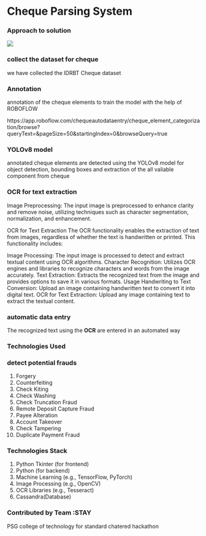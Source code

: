 # Cheque Parsing System

<h3>Approach to solution</h3>
<img src="https://github.com/CyberSelva29/Standard_Chartered_Hack/assets/101956466/bb2f0d71-0dac-4933-b4c3-7b5d4d5687a9">

<h3>collect the dataset for cheque</h3>
<p>we have collected the IDRBT Cheque dataset</p>

<h3>Annotation</h3>
<p>annotation of the cheque elements to train the model with the help of ROBOFLOW </p>
<p>https://app.roboflow.com/chequeautodataentry/cheque_element_categorization/browse?queryText=&pageSize=50&startingIndex=0&browseQuery=true</p>

<h3>YOLOv8 model </h3>
<p>annotated cheque elements are detected using the YOLOv8 model for object detection, bounding boxes and extraction of the all valiable component from cheque</p> 

<h3>OCR for text extraction </h3>     
<p>Image Preprocessing: The input image is preprocessed to enhance clarity and remove noise, utilizing techniques such as character segmentation, normalization, and enhancement.

OCR for Text Extraction
The OCR functionality enables the extraction of text from images, regardless of whether the text is handwritten or printed. This functionality includes:

Image Processing: The input image is processed to detect and extract textual content using OCR algorithms.
Character Recognition: Utilizes OCR engines and libraries to recognize characters and words from the image accurately.
Text Extraction: Extracts the recognized text from the image and provides options to save it in various formats.
Usage
Handwriting to Text Conversion: Upload an image containing handwritten text to convert it into digital text.
OCR for Text Extraction: Upload any image containing text to extract the textual content.</p>

<h3>automatic data entry  </h3>
<P> The recognized text using the <b>OCR</b> are entered in an automated way</P>
<h3>Technologies Used</h3>

<h3>detect potential frauds</h3>
<p><ol>
  <li>Forgery</li>
  <li>Counterfeiting</li>
  <li>Check Kiting</li>
  <li>Check Washing</li>
  <li>Check Truncation Fraud</li>
  <li>Remote Deposit Capture Fraud</li>
  <li>Payee Alteration</li>
  <li>Account Takeover</li>
  <li>Check Tampering</li>
  <li>Duplicate Payment Fraud</li>
</ol>
</p>

<h3>Technologies Stack</h3>
<ol>
  <li>Python Tkinter (for frontend)</li>
  <li>Python (for backend)</li>
  <li>Machine Learning (e.g., TensorFlow, PyTorch)</li>
  <li>Image Processing (e.g., OpenCV)</li>
  <li>OCR Libraries (e.g., Tesseract)</li>
  <li>Cassandra(Database)</li>
</ol>

<h3>Contributed by Team :STAY </h3>
<p>PSG college of technology for standard chatered hackathon</p>
